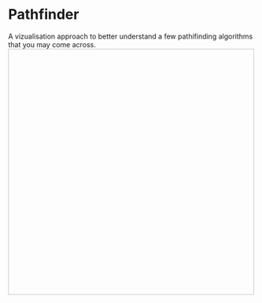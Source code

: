 # Pathfinder
A vizualisation approach to better understand a few pathifinding algorithms that you may come across.
<img scr="https://drive.google.com/file/d/10GaW8qQZibCVNGOR7WHLqJT956n4MTbT/view)https://drive.google.com/file/d/10GaW8qQZibCVNGOR7WHLqJT956n4MTbT/view" width="500" height="500"/>
